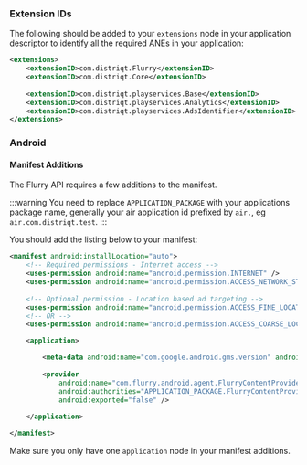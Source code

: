 

### Extension IDs

The following should be added to your `extensions` node in your application descriptor to identify all the required ANEs in your application:

```xml
<extensions>
	<extensionID>com.distriqt.Flurry</extensionID>
	<extensionID>com.distriqt.Core</extensionID>
	
	<extensionID>com.distriqt.playservices.Base</extensionID>
	<extensionID>com.distriqt.playservices.Analytics</extensionID>
	<extensionID>com.distriqt.playservices.AdsIdentifier</extensionID>
</extensions>
```



### Android 

#### Manifest Additions


The Flurry API requires a few additions to the manifest. 

:::warning
You need to replace `APPLICATION_PACKAGE` with your applications package name, generally your air application id prefixed by `air.`, eg `air.com.distriqt.test`.
:::

You should add the listing below to your manifest:


```xml
<manifest android:installLocation="auto">
	<!-- Required permissions - Internet access -->
	<uses-permission android:name="android.permission.INTERNET" /> 
	<uses-permission android:name="android.permission.ACCESS_NETWORK_STATE"/> 
				
	<!-- Optional permission - Location based ad targeting -->
	<uses-permission android:name="android.permission.ACCESS_FINE_LOCATION" />
	<!-- OR -->
	<uses-permission android:name="android.permission.ACCESS_COARSE_LOCATION" />

	<application>

		<meta-data android:name="com.google.android.gms.version" android:value="@integer/google_play_services_version"/>
	
		<provider 
			android:name="com.flurry.android.agent.FlurryContentProvider"
			android:authorities="APPLICATION_PACKAGE.FlurryContentProvider"
			android:exported="false" />
	
	</application>

</manifest>
```

Make sure you only have one `application` node in your manifest additions.

